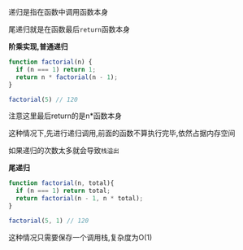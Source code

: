 递归是指在函数中调用函数本身

尾递归就是在函数最后`return`函数本身

**阶乘实现,普通递归**

```js
function factorial(n) {
  if (n === 1) return 1;
  return n * factorial(n - 1);
}

factorial(5) // 120
```

注意这里最后return的是n*函数本身

这种情况下,先进行递归调用,前面的函数不算执行完毕,依然占据内存空间

如果递归的次数太多就会导致`栈溢出`



**尾递归**

```js
function factorial(n, total){
  if (n === 1) return total;
  return factorial(n - 1, n * total);
}

factorial(5, 1) // 120
```

这种情况只需要保存一个调用栈,复杂度为O(1)